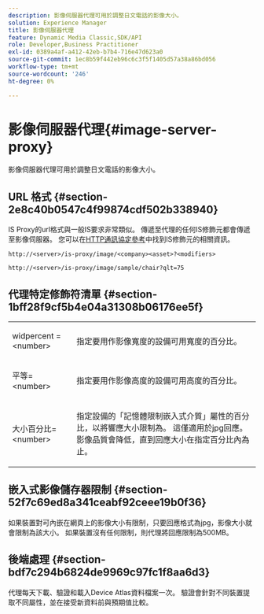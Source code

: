 ```yaml
---
description: 影像伺服器代理可用於調整日文電話的影像大小。
solution: Experience Manager
title: 影像伺服器代理
feature: Dynamic Media Classic,SDK/API
role: Developer,Business Practitioner
exl-id: 0389a4af-a412-42eb-b7b4-716e47d623a0
source-git-commit: 1ec8b59f442eb96c6c3f5f1405d57a38a86bd056
workflow-type: tm+mt
source-wordcount: '246'
ht-degree: 0%

---
```


# 影像伺服器代理{#image-server-proxy}

影像伺服器代理可用於調整日文電話的影像大小。

## URL 格式 {#section-2e8c40b0547c4f99874cdf502b338940}

IS Proxy的url格式與一般IS要求非常類似。 傳遞至代理的任何IS修飾元都會傳遞至影像伺服器。 您可以在[HTTP通訊協定參考](../../is-api/http-ref/image-serving-api-ref/c-http-protocol-reference/c-introduction/c-introduction.md#concept-dbbd5241bc6248ad9b9d7f6c635c311e)中找到IS修飾元的相關資訊。

`http://<server>/is-proxy/image/<company><asset>?<modifiers>`

`http://<server>/is-proxy/image/sample/chair?qlt=75`

## 代理特定修飾符清單 {#section-1bff28f9cf5b4e04a31308b06176ee5f}

<table id="simpletable_40C1DFB183B54A79BCF65D51ED480CE0"> 
 <tr class="strow"> 
  <td class="stentry"> <p><span class="codeph"> widpercent =  &lt;number&gt;</span> </p></td> 
  <td class="stentry"> <p>指定要用作影像寬度的設備可用寬度的百分比。 </p></td> 
 </tr> 
 <tr class="strow"> 
  <td class="stentry"> <p><span class="codeph"> 平等=  &lt;number&gt;</span> </p></td> 
  <td class="stentry"> <p>指定要用作影像高度的設備可用高度的百分比。 </p></td> 
 </tr> 
 <tr class="strow"> 
  <td class="stentry"> <p><span class="codeph"> 大小百分比=  &lt;number&gt;</span> </p></td> 
  <td class="stentry"> <p>指定設備的「記憶體限制嵌入式介質」屬性的百分比，以將響應大小限制為。 這僅適用於jpg回應。 影像品質會降低，直到回應大小在指定百分比內為止。 </p></td> 
 </tr> 
</table>

## 嵌入式影像儲存器限制 {#section-52f7c69ed8a341ceabf92ceee19b0f36}

如果裝置對可內嵌在網頁上的影像大小有限制，只要回應格式為jpg，影像大小就會限制為該大小。 如果裝置沒有任何限制，則代理將回應限制為500MB。

## 後端處理 {#section-bdf7c294b6824de9969c97fc1f8aa6d3}

代理每天下載、驗證和載入Device Atlas資料檔案一次。 驗證會針對不同裝置提取不同屬性，並在接受新資料前與預期值比較。
